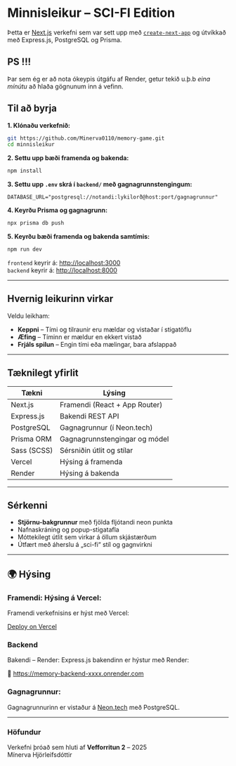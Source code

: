 # Minnisleikur – SCI-FI Edition

Þetta er [Next.js](https://nextjs.org) verkefni sem var sett upp með [`create-next-app`](https://nextjs.org/docs/app/api-reference/cli/create-next-app) og útvíkkað með Express.js, PostgreSQL og Prisma.

## PS !!!

Þar sem ég er að nota ókeypis útgáfu af Render, getur tekið u.þ.b *eina mínútu* að hlaða gögnunum inn á vefinn.

## Til að byrja

**1. Klónaðu verkefnið:**

```bash
git https://github.com/Minerva0110/memory-game.git
cd minnisleikur
```

**2. Settu upp bæði framenda og bakenda:**

```bash
npm install
```

**3. Settu upp `.env` skrá í `backend/` með gagnagrunnstengingum:**

```env
DATABASE_URL="postgresql://notandi:lykilorð@host:port/gagnagrunnur"
```

**4. Keyrðu Prisma og gagnagrunn:**

```bash
npx prisma db push
```

**5. Keyrðu bæði framenda og bakenda samtímis:**

```bash
npm run dev
```

`frontend` keyrir á: [http://localhost:3000](http://localhost:3000)  
`backend` keyrir á: [http://localhost:8000](http://localhost:8000)

---

## Hvernig leikurinn virkar

Veldu leikham:

- **Keppni** – Tími og tilraunir eru mældar og vistaðar í stigatöflu
- **Æfing** – Tíminn er mældur en ekkert vistað
- **Frjáls spilun** – Engin tími eða mælingar, bara afslappað

---

## Tæknilegt yfirlit

| Tækni            | Lýsing                                  |
|------------------|------------------------------------------|
| Next.js          | Framendi (React + App Router)            |
| Express.js       | Bakendi REST API                         |
| PostgreSQL       | Gagnagrunnur (í Neon.tech)               |
| Prisma ORM       | Gagnagrunnstengingar og módel            |
| Sass (SCSS)      | Sérsniðin útlit og stílar                |
| Vercel           | Hýsing á framenda                        |
| Render	       | Hýsing á bakenda                         |
---

##  Sérkenni

- **Stjörnu-bakgrunnur** með fjölda fljótandi neon punkta
- Nafnaskráning og popup-stigatafla
- Móttekilegt útlit sem virkar á öllum skjástærðum
- Útfært með áherslu á „sci-fi“ stíl og gagnvirkni

---

## 🌍 Hýsing

### Framendi: Hýsing á Vercel:

Framendi verkefnisins er hýst með Vercel:

[Deploy on Vercel](https://vercel.com/new?utm_medium=default-template&filter=next.js&utm_source=create-next-app&utm_campaign=create-next-app-readme)

### Backend 
Bakendi – Render:
Express.js bakendinn er hýstur með Render:

🔗 https://memory-backend-xxxx.onrender.com

### Gagnagrunnur:

Gagnagrunnurinn er vistaður á [Neon.tech](https://neon.tech) með PostgreSQL.

---


### Höfundur

Verkefni þróað sem hluti af **Vefforritun 2** – 2025  
Mínerva Hjörleifsdóttir

